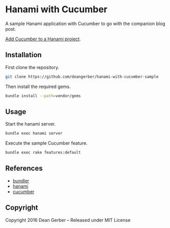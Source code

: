# Hanami with Cucumber

A sample Hanami application with Cucumber to go with the companion blog post.

[Add Cucumber to a Hanami project](http://deangerber.com/blog/2016/07/08/add-cucumber-to-a-hanami-project/).

## Installation

First clone the repository.

``` bash
git clone https://github.com/deangerber/hanami-with-cucumber-sample
```

Then install the required gems.

``` bash
bundle install --path=vendor/gems
```

## Usage

Start the hanami server.

``` bash
bundle exec hanami server
```

Execute the sample Cucumber feature.

``` bash
bundle exec rake features:default
```

## References

* [bundler](http://bundler.io)
* [hanami](http://hanamirb.org)
* [cucumber](https://cucumber.io)

## Copyright

Copyright 2016 Dean Gerber – Released under MIT License
